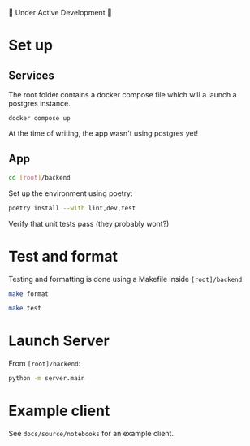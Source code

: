 🚧 Under Active Development 🚧


# Set up

## Services

The root folder contains a docker compose file which will a launch a postgres
instance.

```
docker compose up
```

At the time of writing, the app wasn't using postgres yet!

## App

```sh
cd [root]/backend
```

Set up the environment using poetry:

```sh
poetry install --with lint,dev,test
```

Verify that unit tests pass (they probably wont?)

# Test and format

Testing and formatting is done using a Makefile inside `[root]/backend`

```sh
make format
```

```sh
make test
```

# Launch Server

From `[root]/backend`:

```sh
python -m server.main
```

# Example client

See `docs/source/notebooks` for an example client.
